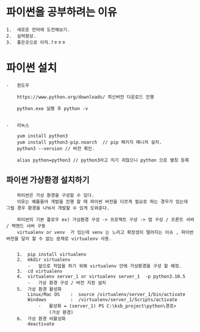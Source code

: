 

#   파이썬을 공부하려는 이유
```
1.  새로운 언어에 도전해보기.
2.  실력향상.
3.  좋은곳으로 이직.?ㅎㅎㅎ
```


#   파이썬 설치

    -   윈도우 

        https://www.python.org/downloads/ 최신버전 다운로드 진행
        
        python.exe 실행 후 python -v
        

    -   리눅스

        yum install python3
        yum install python3-pip.noarch  // pip 패키지 매니저 설치.
        python3 --version // 버전 확인.
        
        alias python=python3 // python3라고 치기 귀찮으니 python 으로 별칭 등록
        

##  파이썬 가상환경 설치하기
```
    파이썬은 가상 환경을 구성할 수 있다.
    이유는 예를들어 개발을 진행 할 때 파이썬 버전을 다르게 필요로 하는 경우가 있는데 그럴 경우 환경을 나눠서 개발할 수 있게 도와준다.

    파이썬의 기본 플로우 ex) 가상환경 구성 -> 프로젝트 구성 -> 앱 구성 / 프론트 서버 / 백앤드 서버 구동
    virtualenv or venv  가 있는데 venv 는 느리고 확장성이 떨어지는 이슈 , 파이썬 버전을 달리 할 수 없는 문제로 virtualenv 사용.

    
    1.  pip install virtualenv
    2.  mkdir virtualenv
        -   앞으로 작업을 하기 위해 virtualenv 안에 가상환경을 구성 할 예정.
    3.  cd virtualenv
    4.  virtualenv server_1 or virtualenv server_1  -p python3.10.5
        -   가상 환경 구성 / 버전 지정 설치
    5.  가상 환경 활성화
        Linux/Mac OS    :  source /virtualenv/server_1/bin/activate
        Windows         :  /virtualenv/server_1/Scripts/activate
            -   활성화 = (server_1) PS C:\ksb_project\python\경로>  
                (가상 환경)
    6.  가상 환경 비활성화
        deactivate
```


